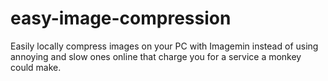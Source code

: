 # easy-image-compression
Easily locally compress images on your PC with Imagemin instead of using annoying and slow ones online that charge you for a service a monkey could make.
